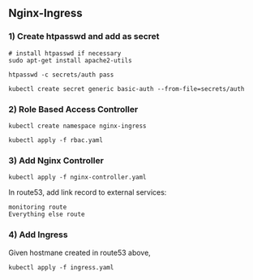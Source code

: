 Nginx-Ingress
-------------

### 1)  Create htpasswd and add as secret

```
# install htpasswd if necessary
sudo apt-get install apache2-utils

htpasswd -c secrets/auth pass

kubectl create secret generic basic-auth --from-file=secrets/auth
```

### 2)  Role Based Access Controller

```
kubectl create namespace nginx-ingress
```

```
kubectl apply -f rbac.yaml
```

### 3) Add Nginx Controller

```
kubectl apply -f nginx-controller.yaml
```

In route53, add link record to external services:

```
monitoring route
Everything else route
```

### 4) Add Ingress

Given hostmane created in route53 above, 

```
kubectl apply -f ingress.yaml
```


